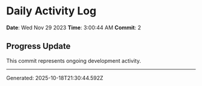# Daily Activity Log

**Date**: Wed Nov 29 2023
**Time**: 3:00:44 AM
**Commit**: 2

## Progress Update

This commit represents ongoing development activity.

---
Generated: 2025-10-18T21:30:44.592Z
